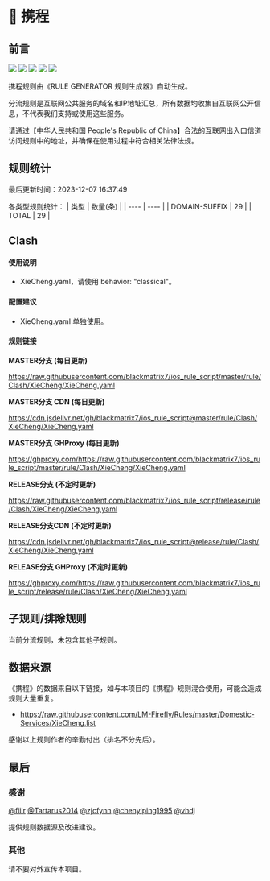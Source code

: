 # 🧸 携程

## 前言

![](https://shields.io/badge/-移除重复规则-ff69b4) ![](https://shields.io/badge/-DOMAIN与DOMAIN--SUFFIX合并-green) ![](https://shields.io/badge/-DOMAIN--SUFFIX间合并-critical) ![](https://shields.io/badge/-DOMAIN--SUFFIX与DOMAIN--KEYWORD合并-blue) ![](https://shields.io/badge/-IP--CIDR(6)合并-blueviolet) 

携程规则由《RULE GENERATOR 规则生成器》自动生成。

分流规则是互联网公共服务的域名和IP地址汇总，所有数据均收集自互联网公开信息，不代表我们支持或使用这些服务。

请通过【中华人民共和国 People's Republic of China】合法的互联网出入口信道访问规则中的地址，并确保在使用过程中符合相关法律法规。

## 规则统计

最后更新时间：2023-12-07 16:37:49

各类型规则统计：
| 类型 | 数量(条)  | 
| ---- | ----  |
| DOMAIN-SUFFIX | 29  | 
| TOTAL | 29  | 


## Clash 

#### 使用说明
- XieCheng.yaml，请使用 behavior: "classical"。

#### 配置建议
- XieCheng.yaml 单独使用。

#### 规则链接
**MASTER分支 (每日更新)**

https://raw.githubusercontent.com/blackmatrix7/ios_rule_script/master/rule/Clash/XieCheng/XieCheng.yaml

**MASTER分支 CDN (每日更新)**

https://cdn.jsdelivr.net/gh/blackmatrix7/ios_rule_script@master/rule/Clash/XieCheng/XieCheng.yaml

**MASTER分支 GHProxy (每日更新)**

https://ghproxy.com/https://raw.githubusercontent.com/blackmatrix7/ios_rule_script/master/rule/Clash/XieCheng/XieCheng.yaml

**RELEASE分支 (不定时更新)**

https://raw.githubusercontent.com/blackmatrix7/ios_rule_script/release/rule/Clash/XieCheng/XieCheng.yaml

**RELEASE分支CDN (不定时更新)**

https://cdn.jsdelivr.net/gh/blackmatrix7/ios_rule_script@release/rule/Clash/XieCheng/XieCheng.yaml

**RELEASE分支 GHProxy (不定时更新)**

https://ghproxy.com/https://raw.githubusercontent.com/blackmatrix7/ios_rule_script/release/rule/Clash/XieCheng/XieCheng.yaml

## 子规则/排除规则


当前分流规则，未包含其他子规则。

## 数据来源

《携程》的数据来自以下链接，如与本项目的《携程》规则混合使用，可能会造成规则大量重复。

- https://raw.githubusercontent.com/LM-Firefly/Rules/master/Domestic-Services/XieCheng.list


感谢以上规则作者的辛勤付出（排名不分先后）。

## 最后

### 感谢

[@fiiir](https://github.com/fiiir) [@Tartarus2014](https://github.com/Tartarus2014) [@zjcfynn](https://github.com/zjcfynn) [@chenyiping1995](https://github.com/chenyiping1995) [@vhdj](https://github.com/vhdj)

提供规则数据源及改进建议。

### 其他

请不要对外宣传本项目。